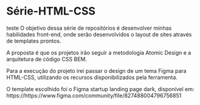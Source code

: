 # Série-HTML-CSS
  <p>
  teste
  O objetivo dessa série de repositórios é desenvolver minhas habilidades front-end, onde serão desenvolvidos o layout de sites através de templates prontos.
  </p>
  <p>
  A proposta é que os projetos irão seguir a metodologia Atomic Design e a arquitetura de código CSS BEM.
  </p>
  <p>
  Para a execução do projeto irei passar o design de um tema Figma para HTML-CSS, utilizando os recursos disponibilizados pela ferramenta.
  </p>
  <p>O template escolhido foi o Figma startup landing page dark, disponível em: https://https://www.figma.com/community/file/827488004796756851
  </p>

   
